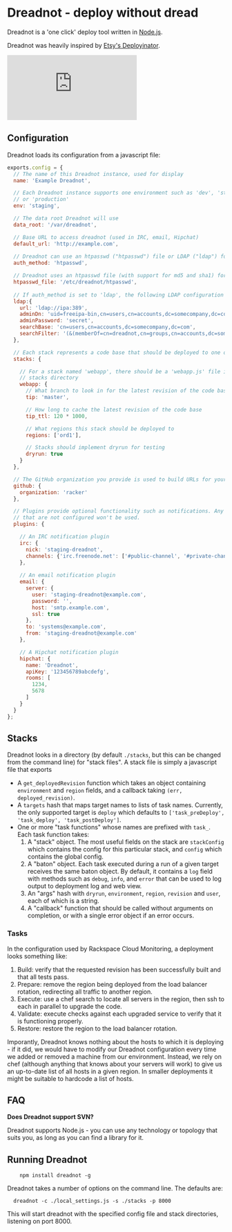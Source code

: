 # Dreadnot - deploy without dread

Dreadnot is a 'one click' deploy tool written in [Node.js](http://www.nodejs.org/).

Dreadnot was heavily inspired by [Etsy's Deployinator](https://github.com/etsy/deployinator/).

![Deploy all the branches](http://desmond.imageshack.us/Himg442/scaled.php?server=442&filename=deployallthebranches.png&res=medium)

## Configuration

Dreadnot loads its configuration from a javascript file:

```javascript
exports.config = {
  // The name of this Dreadnot instance, used for display
  name: 'Example Dreadnot',

  // Each Dreadnot instance supports one environment such as 'dev', 'staging'
  // or 'production'
  env: 'staging',

  // The data root Dreadnot will use
  data_root: '/var/dreadnot',

  // Base URL to access dreadnot (used in IRC, email, Hipchat)
  default_url: 'http://example.com',
  
  // Dreadnot can use an htpasswd ("htpasswd") file or LDAP ("ldap") for auth 
  auth_method: 'htpasswd',

  // Dreadnot uses an htpasswd file (with support for md5 and sha1) for auth
  htpasswd_file: '/etc/dreadnot/htpasswd',
  
  // If auth_method is set to 'ldap', the following LDAP configuration is used for auth validation
  ldap:{
    url: 'ldap://ipa:389',
    adminDn: 'uid=freeipa-bin,cn=users,cn=accounts,dc=somecompany,dc=com',
    adminPassword: 'secret',
    searchBase: 'cn=users,cn=accounts,dc=somecompany,dc=com',
    searchFilter: '(&(memberOf=cn=dreadnot,cn=groups,cn=accounts,dc=somecompany,dc=com)(uid={{username}}))'
  },

  // Each stack represents a code base that should be deployed to one or more regions
  stacks: {

    // For a stack named 'webapp', there should be a 'webapp.js' file in the
    // stacks directory
    webapp: {
      // What branch to look in for the latest revision of the code base
      tip: 'master',

      // How long to cache the latest revision of the code base
      tip_ttl: 120 * 1000,

      // What regions this stack should be deployed to
      regions: ['ord1'],

      // Stacks should implement dryrun for testing
      dryrun: true
    }
  },

  // The GitHub organization you provide is used to build URLs for your stacks
  github: {
    organization: 'racker'
  },

  // Plugins provide optional functionality such as notifications. Any plugins
  // that are not configured won't be used.
  plugins: {

    // An IRC notification plugin
    irc: {
      nick: 'staging-dreadnot',
      channels: {'irc.freenode.net': ['#public-channel', '#private-channel pass']}
    },
    
    // An email notification plugin
    email: {
      server: {
        user: 'staging-dreadnot@example.com',
        password: '',
        host: 'smtp.example.com',
        ssl: true
      },
      to: 'systems@example.com',
      from: 'staging-dreadnot@example.com'
    },

    // A Hipchat notification plugin
    hipchat: {
      name: 'Dreadnot',
      apiKey: '123456789abcdefg',
      rooms: [
        1234,
        5678
      ]
    }
  }
};
```

## Stacks

Dreadnot looks in a directory (by default `./stacks`, but this can be changed
from the command line) for "stack files". A stack file is simply a javascript
file that exports

* A `get_deployedRevision` function which takes an object containing
  `environment` and `region` fields, and a callback taking `(err,
  deployed_revision)`.
* A `targets` hash that maps target names to lists of task names. Currently,
  the only supported target is `deploy` which defaults to
  `['task_preDeploy', 'task_deploy', 'task_postDeploy']`.
* One or more "task functions" whose names are prefixed with `task_`. Each
  task function takes:
  1.  A "stack" object. The most useful fields on the stack are `stackConfig`
      which contains the config for this particular stack, and `config` which
      contains the global config.
  2.  A "baton" object. Each task executed during a run of a given target
      receives the same baton object. By default, it contains a `log` field
      with methods such as `debug`, `info`, and `error` that can be used to
      log output to deployment log and web view.
  3.  An "args" hash with `dryrun`, `environment`, `region`, `revision` and
      `user`, each of which is a string.
  4.  A "callback" function that should be called without arguments on
      completion, or with a single error object if an error occurs.

### Tasks

In the configuration used by Rackspace Cloud Monitoring, a deployment looks something like:

1. Build: verify that the requested revision has been successfully built and
   that all tests pass.
2. Prepare: remove the region being deployed from the load balancer rotation,
   redirecting all traffic to another region.
3. Execute: use a chef search to locate all servers in the region, then ssh to
   each in parallel to upgrade the code.
4. Validate: execute checks against each upgraded service to verify that it is
   functioning properly.
5. Restore: restore the region to the load balancer rotation.

Imporantly, Dreadnot knows nothing about the hosts to which it is deploying -
if it did, we would have to modify our Dreadnot configuration every time we
added or removed a machine from our environment. Instead, we rely on chef
(although anything that knows about your servers will work) to give us an
up-to-date list of all hosts in a given region. In smaller deployments it might
be suitable to hardcode a list of hosts.

## FAQ

**Does Dreadnot support SVN?**

Dreadnot supports Node.js - you can use any technology or topology that suits you, as long as you can find a library for it.

## Running Dreadnot

```
	npm install dreadnot -g

```

Dreadnot takes a number of options on the command line. The defaults are:

```
  dreadnot -c ./local_settings.js -s ./stacks -p 8000

```

This will start dreadnot with the specified config file and stack directories,
listening on port 8000.
